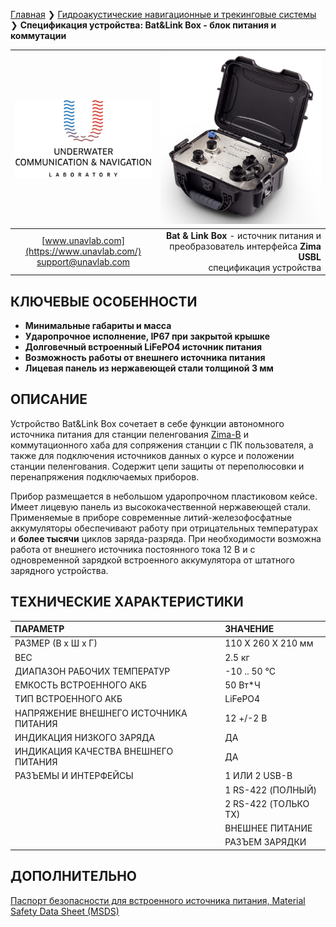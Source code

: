[Главная](/README_RU) ❯ [Гидроакустические навигационные и трекинговые системы](/navigation_and_tracking_systems_ru) ❯ **Спецификация устройства: Bat&Link Box - блок питания и коммутации**

<div style="page-break-after: always;"></div>

| ![logo](/documentation/sm_logo.png) | ![Bat&Link Box](/documentation/batnlinkbox.png) |
| :---: | ---: |
| [www.unavlab.com](https://www.unavlab.com/) <br/> [support@unavlab.com](mailto:support@unavlab.com) | **Bat & Link Box** - источник питания и преобразователь интерфейса **Zima USBL** <br/> спецификация устройства |

## КЛЮЧЕВЫЕ ОСОБЕННОСТИ

* **Минимальные габариты и масса**
* **Ударопрочное исполнение, IP67 при закрытой крышке**
* **Долговечный встроенный LiFePO4 источник питания**
* **Возможность работы от внешнего источника питания**
* **Лицевая панель из нержавеющей стали толщиной 3 мм**

## ОПИСАНИЕ

Устройство Bat&Link Box сочетает в себе функции автономного источника питания для станции пеленгования [Zima-B](Zima_B_Specification_ru.md) и коммутационного хаба для сопряжения станции с ПК пользователя, а также для подключения источников данных о курсе и положении станции пеленгования. Содержит цепи защиты от переполюсовки и перенапряжения подключаемых приборов.

Прибор размещается в небольшом ударопрочном пластиковом кейсе. Имеет лицевую панель из высококачественной нержавеющей стали. Применяемые в приборе современные литий-железофосфатные аккумуляторы обеспечивают работу при отрицательных температурах и **более тысячи** циклов заряда-разряда. При необходимости возможна работа от внешнего источника постоянного тока 12 В и с одновременной зарядкой встроенного аккумулятора от штатного зарядного устройства.  

<div style="page-break-after: always;"></div>

## ТЕХНИЧЕСКИЕ ХАРАКТЕРИСТИКИ

| ПАРАМЕТР | ЗНАЧЕНИЕ |
| :--- | :--- |
| РАЗМЕР (В х Ш х Г) | 110 X 260 X 210 мм |
| ВЕС | 2.5 кг |
| ДИАПАЗОН РАБОЧИХ ТЕМПЕРАТУР | -10 .. 50 °С |
| ЕМКОСТЬ ВСТРОЕННОГО АКБ | 50 Вт\*Ч |
| ТИП ВСТРОЕННОГО АКБ | LiFePO4 |
| НАПРЯЖЕНИЕ ВНЕШНЕГО ИСТОЧНИКА ПИТАНИЯ | 12 +/-2 В |
| ИНДИКАЦИЯ НИЗКОГО ЗАРЯДА | ДА |
| ИНДИКАЦИЯ КАЧЕСТВА ВНЕШНЕГО ПИТАНИЯ | ДА |
| РАЗЪЕМЫ И ИНТЕРФЕЙСЫ | 1 ИЛИ 2 USB-B |
| | 1 RS-422 (ПОЛНЫЙ) |
| | 2 RS-422 (ТОЛЬКО TX) |
| | ВНЕШНЕЕ ПИТАНИЕ |
| | РАЗЪЕМ ЗАРЯДКИ |

<div style="page-break-after: always;"></div>

## ДОПОЛНИТЕЛЬНО

[Паспорт безопасности для встроенного источника питания, Material Safety Data Sheet (MSDS)](/documentation/MSDS_BATLINK_LiFePO4_ru.pdf)  
